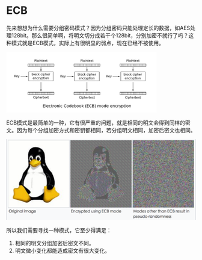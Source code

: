 # ECB

先来想想为什么需要分组密码模式？因为分组密码只能处理定长的数据，如AES处理128bit。那么很简单啊，将明文切分成若干个128bit，分别加密不就行了吗？这种模式就是ECB模式，实际上有很明显的弱点，现在已经不被使用。

<img src="/assets/1202px-ECB_encryption.svg.png" width="400">

ECB模式是最简单的一种，它有很严重的问题，就是相同的明文会得到同样的密文。因为每个分组加密方式和密钥都相同，若分组明文相同，加密后密文也相同。

<img src="/assets/ecb2.png" width="600">

所以我们需要寻找一种模式，它至少得满足：
1. 相同的明文分组加密后密文不同。
2. 明文微小变化都能造成密文有很大变化。
